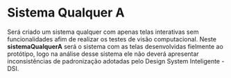 # Sistema Qualquer A
Será criado um sistema qualquer com apenas telas interativas sem funcionalidades afim de realizar os testes de visão computacional. Neste **sistemaQualquerA** será o sistema com as telas desenvolvidas fielmente ao protótipo, logo na análise desse sistema ele não deverá apresentar inconsistências de padronização adotadas pelo Design System Inteligente - DSI.

